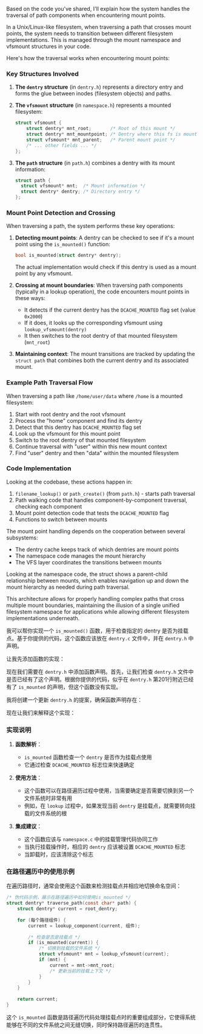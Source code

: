 Based on the code you've shared, I'll explain how the system handles the traversal of path components when encountering mount points.

In a Unix/Linux-like filesystem, when traversing a path that crosses mount points, the system needs to transition between different filesystem implementations. This is managed through the mount namespace and vfsmount structures in your code.

Here's how the traversal works when encountering mount points:

### Key Structures Involved

1. **The `dentry` structure** (in `dentry.h`) represents a directory entry and forms the glue between inodes (filesystem objects) and paths.

2. **The `vfsmount` structure** (in `namespace.h`) represents a mounted filesystem:
   ```c
   struct vfsmount {
       struct dentry* mnt_root;       /* Root of this mount */
       struct dentry* mnt_mountpoint; /* Dentry where this fs is mounted */
       struct vfsmount* mnt_parent;   /* Parent mount point */
       /* ... other fields ... */
   };
   ```

3. **The `path` structure** (in `path.h`) combines a dentry with its mount information:
   ```c
   struct path {
     struct vfsmount* mnt;  /* Mount information */
     struct dentry* dentry; /* Directory entry */
   };
   ```

### Mount Point Detection and Crossing

When traversing a path, the system performs these key operations:

1. **Detecting mount points**: A dentry can be checked to see if it's a mount point using the `is_mounted()` function:
   ```c
   bool is_mounted(struct dentry* dentry);
   ```
   The actual implementation would check if this dentry is used as a mount point by any vfsmount.

2. **Crossing at mount boundaries**: When traversing path components (typically in a lookup operation), the code encounters mount points in these ways:

   - It detects if the current dentry has the `DCACHE_MOUNTED` flag set (value `0x2000`)
   - If it does, it looks up the corresponding vfsmount using `lookup_vfsmount(dentry)`
   - It then switches to the root dentry of that mounted filesystem (`mnt_root`)

3. **Maintaining context**: The mount transitions are tracked by updating the `struct path` that combines both the current dentry and its associated mount.

### Example Path Traversal Flow

When traversing a path like `/home/user/data` where `/home` is a mounted filesystem:

1. Start with root dentry and the root vfsmount
2. Process the "home" component and find its dentry
3. Detect that this dentry has `DCACHE_MOUNTED` flag set
4. Look up the vfsmount for this mount point
5. Switch to the root dentry of that mounted filesystem
6. Continue traversal with "user" within this new mount context
7. Find "user" dentry and then "data" within the mounted filesystem

### Code Implementation

Looking at the codebase, these actions happen in:

1. `filename_lookup()` or `path_create()` (from `path.h`) - starts path traversal
2. Path walking code that handles component-by-component traversal, checking each component
3. Mount point detection code that tests the `DCACHE_MOUNTED` flag
4. Functions to switch between mounts

The mount point handling depends on the cooperation between several subsystems:

- The dentry cache keeps track of which dentries are mount points
- The namespace code manages the mount hierarchy
- The VFS layer coordinates the transitions between mounts

Looking at the namespace code, the struct shows a parent-child relationship between mounts, which enables navigation up and down the mount hierarchy as needed during path traversal.

This architecture allows for properly handling complex paths that cross multiple mount boundaries, maintaining the illusion of a single unified filesystem namespace for applications while allowing different filesystem implementations underneath.


我可以帮你实现一个 `is_mounted()` 函数，用于检查指定的 dentry 是否为挂载点。基于你提供的代码，这个函数应该放在 `dentry.c` 文件中，并在 `dentry.h` 中声明。

让我先添加函数的实现：

现在我们需要在 `dentry.h` 中添加函数声明。首先，让我们检查 `dentry.h` 文件中是否已经有了这个声明。根据你提供的代码，似乎在 `dentry.h` 第201行附近已经有了 `is_mounted` 的声明，但这个函数没有实现。

我将创建一个更新 `dentry.h` 的提案，确保函数声明存在：

现在让我们来解释这个实现：

### 实现说明

1. **函数解析**：
   - `is_mounted` 函数检查一个 `dentry` 是否作为挂载点使用
   - 它通过检查 `DCACHE_MOUNTED` 标志位来快速确定

2. **使用方法**：
   - 这个函数可以在路径遍历过程中使用，当需要确定是否需要切换到另一个文件系统时非常有用
   - 例如，在 `lookup` 过程中，如果发现当前 `dentry` 是挂载点，就需要转向挂载的文件系统的根

3. **集成建议**：
   - 这个函数应该与 `namespace.c` 中的挂载管理代码协同工作
   - 当执行挂载操作时，相应的 `dentry` 应该被设置 `DCACHE_MOUNTED` 标志
   - 当卸载时，应该清除这个标志

### 在路径遍历中的使用示例

在遍历路径时，通常会使用这个函数来检测挂载点并相应地切换命名空间：

```c
/* 伪代码示例，展示在路径遍历中如何使用is_mounted */
struct dentry* traverse_path(const char* path) {
    struct dentry* current = root_dentry;
    
    for (每个路径组件) {
        current = lookup_component(current, 组件);
        
        /* 检查是否是挂载点 */
        if (is_mounted(current)) {
            /* 切换到挂载的文件系统 */
            struct vfsmount* mnt = lookup_vfsmount(current);
            if (mnt) {
                current = mnt->mnt_root;
                /* 更新当前的挂载上下文 */
            }
        }
    }
    
    return current;
}
```

这个 `is_mounted` 函数是路径遍历代码处理挂载点时的重要组成部分，它使得系统能够在不同的文件系统之间无缝切换，同时保持路径遍历的连贯性。